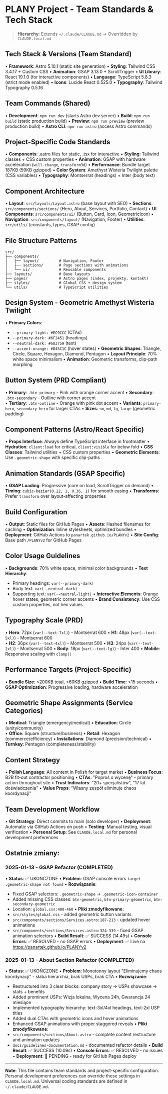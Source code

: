 # PLANY Project - Team Standards & Tech Stack

> **Hierarchy**: Extends `~/.claude/CLAUDE.md` → Overridden by `CLAUDE.local.md`

## Tech Stack & Versions (Team Standard)
• **Framework**: Astro 5.10.1 (static site generation)
• **Styling**: Tailwind CSS 3.4.17 + Custom CSS
• **Animation**: GSAP 3.13.0 + ScrollTrigger
• **UI Library**: React 19.1.0 (for interactive components)
• **Language**: TypeScript 5.8.3 (strict mode enabled)
• **Icons**: Lucide React 0.525.0
• **Typography**: Tailwind Typography 0.5.16

## Team Commands (Shared)
• **Development**: `npm run dev` (starts Astro dev server)
• **Build**: `npm run build` (static production build)
• **Preview**: `npm run preview` (preview production build)
• **Astro CLI**: `npm run astro` (access Astro commands)

## Project-Specific Code Standards
• **Components**: .astro files for static, .tsx for interactive
• **Styling**: Tailwind classes + CSS custom properties
• **Animation**: GSAP with hardware acceleration (`will-change`, `transform3d`)
• **Performance**: Bundle target 187KB (59KB gzipped)
• **Color System**: Amethyst Wisteria Twilight palette (CSS variables)
• **Typography**: Montserrat (headings) + Inter (body text)

## Component Architecture
• **Layout**: `src/layouts/Layout.astro` (base layout with SEO)
• **Sections**: `src/components/sections/` (Hero, About, Services, Portfolio, Contact)
• **UI Components**: `src/components/ui/` (Button, Card, Icon, GeometricIcon)
• **Navigation**: `src/components/layout/` (Navigation, Footer)
• **Utilities**: `src/utils/` (constants, types, GSAP config)

## File Structure Patterns
```
src/
├── components/
│   ├── layout/         # Navigation, Footer
│   ├── sections/       # Page sections with animations  
│   └── ui/             # Reusable components
├── layouts/            # Base layouts
├── pages/              # Astro pages (index, projekty, kontakt)
├── styles/             # Global CSS + design system
└── utils/              # TypeScript utilities
```

## Design System - Geometric Amethyst Wisteria Twilight
• **Primary Colors**: 
  - `--primary-light: #EC9CCC` (CTAs)
  - `--primary-dark: #6F2451` (headings)
  - `--neutral-dark: #683759` (text)
  - `--accent-orange: #D45C1C` (hover states)
• **Geometric Shapes**: Triangle, Circle, Square, Hexagon, Diamond, Pentagon
• **Layout Principle**: 70% white space minimalism
• **Animation**: Geometric transforms, clip-path morphing

## Button System (PRD Compliant)
• **Primary**: `.btn-primary` - Pink with orange corner accent
• **Secondary**: `.btn-secondary` - Outline with corner accent  
• **Tertiary**: `.btn-outline` - Orange with pink dot accent
• **Variants**: `primary-hero`, `secondary-hero` for larger CTAs
• **Sizes**: `sm`, `md`, `lg`, `large` (geometric padding)

## Component Patterns (Astro/React Specific)
• **Props Interface**: Always define TypeScript interface in frontmatter
• **Hydration**: `client:load` for critical, `client:visible` for below fold
• **CSS Classes**: Tailwind utilities + CSS custom properties
• **Geometric Elements**: Use `.geometric-shape` with specific clip-paths

## Animation Standards (GSAP Specific)
• **GSAP Loading**: Progressive (core on load, ScrollTrigger on demand)
• **Timing**: `cubic-bezier(0.22, 1, 0.36, 1)` for smooth easing
• **Transforms**: Prefer `transform` over layout-affecting properties

## Build Configuration
• **Output**: Static files for GitHub Pages
• **Assets**: Hashed filenames for caching
• **Optimization**: Inline stylesheets, optimized bundles
• **Deployment**: GitHub Actions to `panartek.github.io/PLANYv2`
• **Site Config**: Base path `/PLANYv2` for GitHub Pages

## Color Usage Guidelines
• **Backgrounds**: 70% white space, minimal color backgrounds
• **Text Hierarchy**: 
  - Primary headings: `var(--primary-dark)`
  - Body text: `var(--neutral-dark)`
  - Supporting text: `var(--neutral-light)`
• **Interactive Elements**: Orange hover states, geometric corner accents
• **Brand Consistency**: Use CSS custom properties, not hex values

## Typography Scale (PRD)
• **Hero**: 72px (`var(--text-7xl)`) - Montserrat 600
• **H1**: 48px (`var(--text-5xl)`) - Montserrat 600  
• **H2**: 36px (`var(--text-4xl)`) - Montserrat 500
• **H3**: 24px (`var(--text-2xl)`) - Montserrat 500
• **Body**: 18px (`var(--text-lg)`) - Inter 400
• **Mobile**: Responsive scaling with `clamp()`

## Performance Targets (Project-Specific)
• **Bundle Size**: <200KB total, <60KB gzipped
• **Build Time**: <15 seconds
• **GSAP Optimization**: Progressive loading, hardware acceleration

## Geometric Shape Assignments (Service Categories)
• **Medical**: Triangle (emergency/medical)
• **Education**: Circle (unity/community)  
• **Office**: Square (structure/business)
• **Retail**: Hexagon (commerce/efficiency)
• **Installations**: Diamond (precision/technical)
• **Turnkey**: Pentagon (completeness/stability)

## Content Strategy
• **Polish Language**: All content in Polish for target market
• **Business Focus**: B2B fit-out contractor positioning
• **CTAs**: "Poproś o wycenę" - primary action throughout site
• **Trust Indicators**: "20+ specjalistów", "17 lat doświadczenia"
• **Value Props**: "Własny zespół eliminuje chaos koordynacji"

## Team Development Workflow
• **Git Strategy**: Direct commits to main (solo developer)
• **Deployment**: Automatic via GitHub Actions on push
• **Testing**: Manual testing, visual verification
• **Personal Setup**: See `CLAUDE.local.md` for personal development preferences

## Ostatnie zmiany:

### 2025-01-13 - GSAP Refactor (COMPLETED)
• **Status**: ✅ UKOŃCZONE
• **Problem**: GSAP console errors `target .geometric-shape not found`
• **Rozwiązanie**: 
  - Fixed GSAP selectors: `.geometric-shape` → `.geometric-icon-container`
  - Added missing CSS classes: `btn-geometric`, `btn-primary-geometric`, `btn-secondary-geometric`
  - Location: `global.css:400-460`
• **Pliki zmodyfikowane**:
  - `src/styles/global.css` - added geometric button variants
  - `src/components/sections/Services.astro:187-213` - updated hover animations
  - `src/components/sections/Services.astro:324-339` - fixed GSAP animation selectors
• **Build Result**: ✅ SUCCESS (14.49s)
• **Console Errors**: ✅ RESOLVED - no GSAP errors
• **Deployment**: ✅ Live na https://panartek.github.io/PLANYv2

### 2025-01-13 - About Section Refactor (COMPLETED)
• **Status**: ✅ UKOŃCZONE
• **Problem**: Monotonny layout "Eliminujemy chaos koordynacji" - słaba hierarchia, brak USPs, brak CTA
• **Rozwiązanie**: 
  - Restructured into 3 clear blocks: company story → USPs showcase → stats + benefits
  - Added prominent USPs: Wizja lokalna, Wycena 24h, Gwarancja 24 miesiące
  - Implemented typography hierarchy: text-3xl/4xl headings, text-2xl USP titles
  - Added dual CTAs with geometric icons and hover animations
  - Enhanced GSAP animations with proper staggered reveals
• **Pliki zmodyfikowane**:
  - `src/components/sections/About.astro` - complete content restructure and animation updates
  - `docs/guidelines-documentation.md` - documented refactor details
• **Build Result**: ✅ SUCCESS (10.09s)
• **Console Errors**: ✅ RESOLVED - no issues
• **Deployment**: 🔄 PENDING - ready for GitHub Pages deploy

---
**Note**: This file contains team standards and project-specific configuration. Personal development preferences can override these settings in `CLAUDE.local.md`. Universal coding standards are defined in `~/.claude/CLAUDE.md`.